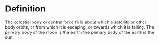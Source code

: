 # Definition

The celestial body or central force field about which a satellite or
other body orbits, or from which it is escaping, or towards which it is
falling. The primary body of the moon is the earth; the primary body of
the earth is the sun.
